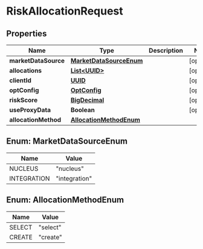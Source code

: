 
# RiskAllocationRequest

## Properties
Name | Type | Description | Notes
------------ | ------------- | ------------- | -------------
**marketDataSource** | [**MarketDataSourceEnum**](#MarketDataSourceEnum) |  |  [optional]
**allocations** | [**List&lt;UUID&gt;**](UUID.md) |  |  [optional]
**clientId** | [**UUID**](UUID.md) |  |  [optional]
**optConfig** | [**OptConfig**](OptConfig.md) |  |  [optional]
**riskScore** | [**BigDecimal**](BigDecimal.md) |  |  [optional]
**useProxyData** | **Boolean** |  |  [optional]
**allocationMethod** | [**AllocationMethodEnum**](#AllocationMethodEnum) |  | 


<a name="MarketDataSourceEnum"></a>
## Enum: MarketDataSourceEnum
Name | Value
---- | -----
NUCLEUS | &quot;nucleus&quot;
INTEGRATION | &quot;integration&quot;


<a name="AllocationMethodEnum"></a>
## Enum: AllocationMethodEnum
Name | Value
---- | -----
SELECT | &quot;select&quot;
CREATE | &quot;create&quot;



